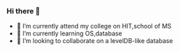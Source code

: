 ### Hi there 👋
- 🔭 I’m currently attend my college on HIT,school of MS
- 🌱 I’m currently learning OS,database
- 👯 I’m looking to collaborate on a levelDB-like database

<!--
**LightBreath/LightBreath** is a ✨ _special_ ✨ repository because its `README.md` (this file) appears on your GitHub profile.

Here are some ideas to get you started:

- 🔭 I’m currently working on HIT,school of MS
- 🌱 I’m currently learning OS,database
- 👯 I’m looking to collaborate on a levelDB-like database
- 🤔 I’m looking for help with ...
- 💬 Ask me about ...
- 📫 How to reach me: ...
- 😄 Pronouns: ...
- ⚡ Fun fact: ...
-->
